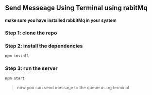 ## Send Messeage Using Terminal using rabitMq

#### make sure you have installed rabbitMq in your system

### Step 1: clone the repo

### Step 2: install the dependencies

```bash
npm install
```

### Step 3: run the server

```bash
npm start
```

> now you can send message to the queue using terminal

